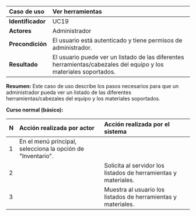 | **Caso de uso**      | **Ver herramientas** |
| :---        | :---        |
| **Identificador**      | UC19 |
| **Actores**      | Administrador |
| **Precondición**   | El usuario está autenticado y tiene permisos de administrador. |
| **Resultado**   | El usuario puede ver un listado de las diferentes herramientas/cabezales del equipo y los materiales soportados. |

**Resumen:**
Este caso de uso describe los pasos necesarios para que un administrador pueda ver un listado de las diferentes herramientas/cabezales del equipo y los materiales soportados.

**Curso normal (básico):**

| **N**      | **Acción realizada por actor** | **Acción realizada por el sistema** |
| :---        | :---        | :---        |
| 1      | En el menú principal, selecciona la opción de "Inventario". |  |
| 2      |  | Solicita al servidor los listados de herramientas y materiales. |
| 3      |  | Muestra al usuario los listados de herramientas y materiales. |
